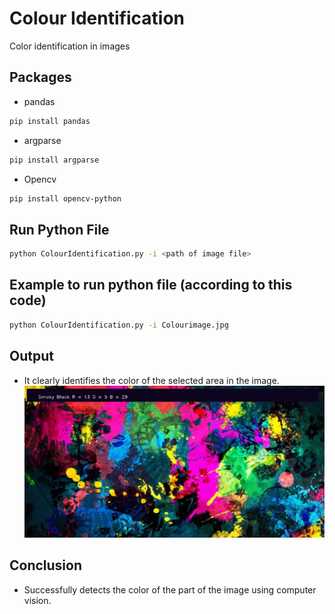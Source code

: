 # Colour Identification
Color identification in images

## Packages

* pandas 

```bash
pip install pandas
```

* argparse

```bash
pip install argparse
```

* Opencv

```bash
pip install opencv-python
```

## Run Python File
```bash
python ColourIdentification.py -i <path of image file>
```
## Example to run python file (according to this code)
```bash
python ColourIdentification.py -i Colourimage.jpg
```

## Output

  * It clearly identifies the color of the selected area in the image.
![image](Output.JPG)



## Conclusion 

   * Successfully detects the color of the part of the image using computer vision.
